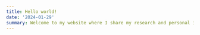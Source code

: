 ```yaml
---
title: Hello world!
date: '2024-01-29'
summary: Welcome to my website where I share my research and personal interests!
---
```


